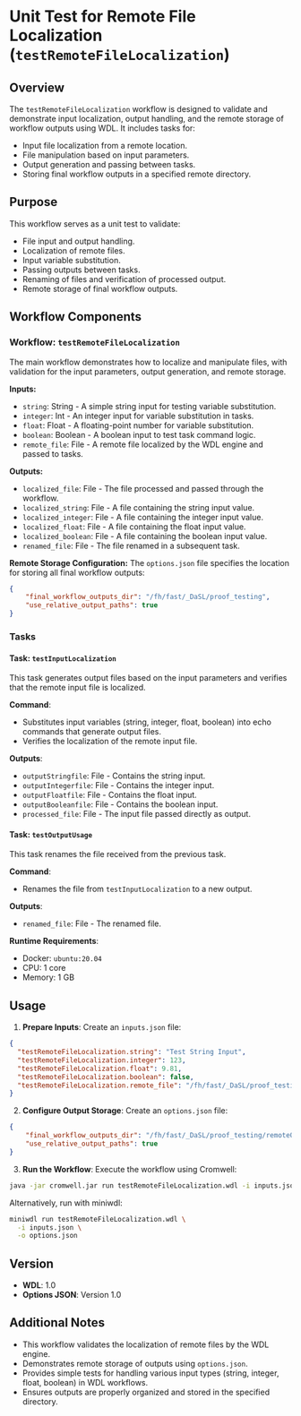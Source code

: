 # Unit Test for Remote File Localization (`testRemoteFileLocalization`)

## Overview
The `testRemoteFileLocalization` workflow is designed to validate and demonstrate input localization, output handling, and the remote storage of workflow outputs using WDL. It includes tasks for:

- Input file localization from a remote location.
- File manipulation based on input parameters.
- Output generation and passing between tasks.
- Storing final workflow outputs in a specified remote directory.

## Purpose
This workflow serves as a unit test to validate:
- File input and output handling.
- Localization of remote files.
- Input variable substitution.
- Passing outputs between tasks.
- Renaming of files and verification of processed output.
- Remote storage of final workflow outputs.

## Workflow Components

### Workflow: `testRemoteFileLocalization`
The main workflow demonstrates how to localize and manipulate files, with validation for the input parameters, output generation, and remote storage.

**Inputs:**
- `string`: String - A simple string input for testing variable substitution.
- `integer`: Int - An integer input for variable substitution in tasks.
- `float`: Float - A floating-point number for variable substitution.
- `boolean`: Boolean - A boolean input to test task command logic.
- `remote_file`: File - A remote file localized by the WDL engine and passed to tasks.

**Outputs:**
- `localized_file`: File - The file processed and passed through the workflow.
- `localized_string`: File - A file containing the string input value.
- `localized_integer`: File - A file containing the integer input value.
- `localized_float`: File - A file containing the float input value.
- `localized_boolean`: File - A file containing the boolean input value.
- `renamed_file`: File - The file renamed in a subsequent task.

**Remote Storage Configuration:**
The `options.json` file specifies the location for storing all final workflow outputs:
```json
{
    "final_workflow_outputs_dir": "/fh/fast/_DaSL/proof_testing",
    "use_relative_output_paths": true
}
```

### Tasks

#### Task: `testInputLocalization`
This task generates output files based on the input parameters and verifies that the remote input file is localized.

**Command**:
- Substitutes input variables (string, integer, float, boolean) into echo commands that generate output files.
- Verifies the localization of the remote input file.

**Outputs**:
- `outputStringfile`: File - Contains the string input.
- `outputIntegerfile`: File - Contains the integer input.
- `outputFloatfile`: File - Contains the float input.
- `outputBooleanfile`: File - Contains the boolean input.
- `processed_file`: File - The input file passed directly as output.

#### Task: `testOutputUsage`
This task renames the file received from the previous task.

**Command**:
- Renames the file from `testInputLocalization` to a new output.

**Outputs**:
- `renamed_file`: File - The renamed file.

**Runtime Requirements**:
- Docker: `ubuntu:20.04`
- CPU: 1 core
- Memory: 1 GB

## Usage
1. **Prepare Inputs**:
Create an `inputs.json` file:
```json
{
  "testRemoteFileLocalization.string": "Test String Input",
  "testRemoteFileLocalization.integer": 123,
  "testRemoteFileLocalization.float": 9.81,
  "testRemoteFileLocalization.boolean": false,
  "testRemoteFileLocalization.remote_file": "/fh/fast/_DaSL/proof_testing/remote_file.txt"
}
```

2. **Configure Output Storage**:
Create an `options.json` file:
```json
{
    "final_workflow_outputs_dir": "/fh/fast/_DaSL/proof_testing/remoteOutputstorage",
    "use_relative_output_paths": true
}
```

3. **Run the Workflow**:
Execute the workflow using Cromwell:
```bash
java -jar cromwell.jar run testRemoteFileLocalization.wdl -i inputs.json -o options.json
```

Alternatively, run with miniwdl:
```bash
miniwdl run testRemoteFileLocalization.wdl \
  -i inputs.json \
  -o options.json
```

## Version
- **WDL**: 1.0
- **Options JSON**: Version 1.0

## Additional Notes
- This workflow validates the localization of remote files by the WDL engine.
- Demonstrates remote storage of outputs using `options.json`.
- Provides simple tests for handling various input types (string, integer, float, boolean) in WDL workflows.
- Ensures outputs are properly organized and stored in the specified directory.

